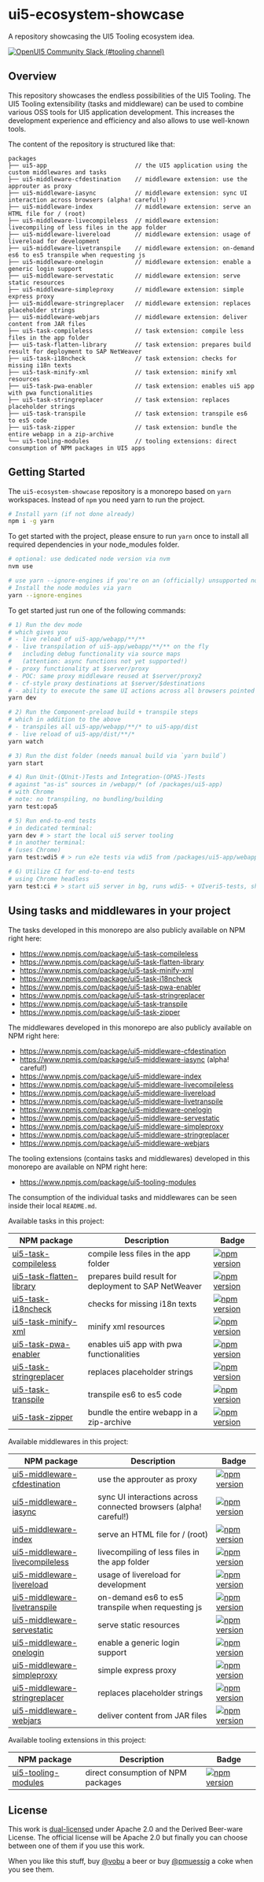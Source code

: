 # ui5-ecosystem-showcase

A repository showcasing the UI5 Tooling ecosystem idea.

[![OpenUI5 Community Slack (#tooling channel)](https://img.shields.io/badge/slack-join-44cc11.svg)](https://join-ui5-slack.herokuapp.com)

## Overview

This repository showcases the endless possibilities of the UI5 Tooling. The UI5 Tooling extensibility (tasks and middleware) can be used to combine various OSS tools for UI5 application development. This increases the development experience and efficiency and also allows to use well-known tools.

The content of the repository is structured like that:

```text
packages
├── ui5-app                         // the UI5 application using the custom middlewares and tasks
├── ui5-middleware-cfdestination    // middleware extension: use the approuter as proxy
├── ui5-middleware-iasync           // middleware extension: sync UI interaction across browsers (alpha! careful!)
├── ui5-middleware-index            // middleware extension: serve an HTML file for / (root)
├── ui5-middleware-livecompileless  // middleware extension: livecompiling of less files in the app folder
├── ui5-middleware-livereload       // middleware extension: usage of livereload for development
├── ui5-middleware-livetranspile    // middleware extension: on-demand es6 to es5 transpile when requesting js
├── ui5-middleware-onelogin         // middleware extension: enable a generic login support
├── ui5-middleware-servestatic      // middleware extension: serve static resources
├── ui5-middleware-simpleproxy      // middleware extension: simple express proxy
├── ui5-middleware-stringreplacer   // middleware extension: replaces placeholder strings
├── ui5-middleware-webjars          // middleware extension: deliver content from JAR files
├── ui5-task-compileless            // task extension: compile less files in the app folder
├── ui5-task-flatten-library        // task extension: prepares build result for deployment to SAP NetWeaver
├── ui5-task-i18ncheck              // task extension: checks for missing i18n texts
├── ui5-task-minify-xml             // task extension: minify xml resources
├── ui5-task-pwa-enabler            // task extension: enables ui5 app with pwa functionalities
├── ui5-task-stringreplacer         // task extension: replaces placeholder strings
├── ui5-task-transpile              // task extension: transpile es6 to es5 code
├── ui5-task-zipper                 // task extension: bundle the entire webapp in a zip-archive
└── ui5-tooling-modules             // tooling extensions: direct consumption of NPM packages in UI5 apps
```

## Getting Started

The `ui5-ecosystem-showcase` repository is a monorepo based on `yarn` workspaces. Instead of `npm` you need yarn to run the project.

```bash
# Install yarn (if not done already)
npm i -g yarn
```

To get started with the project, please ensure to run `yarn` once to install all required dependencies in your node_modules folder.

```bash
# optional: use dedicated node version via nvm
nvm use

# use yarn --ignore-engines if you're on an (officially) unsupported node version
# Install the node modules via yarn
yarn --ignore-engines
```

To get started just run one of the following commands:

```bash
# 1) Run the dev mode
# which gives you 
# - live reload of ui5-app/webapp/**/**
# - live transpilation of ui5-app/webapp/**/** on the fly
#   including debug functionality via source maps
#   (attention: async functions not yet supported!)
# - proxy functionality at $server/proxy
# - POC: same proxy middleware reused at $server/proxy2
# - cf-style proxy destinations at $server/$destinations
# - ability to execute the same UI actions across all browsers pointed to http://localhost:1081/index.html
yarn dev

# 2) Run the Component-preload build + transpile steps
# which in addition to the above
# - transpiles all ui5-app/webapp/**/* to ui5-app/dist
# - live reload of ui5-app/dist/**/*
yarn watch

# 3) Run the dist folder (needs manual build via `yarn build`)
yarn start

# 4) Run Unit-(QUnit-)Tests and Integration-(OPA5-)Tests
# against "as-is" sources in /webapp/* (of /packages/ui5-app)
# with Chrome
# note: no transpiling, no bundling/building
yarn test:opa5

# 5) Run end-to-end tests
# in dedicated terminal: 
yarn dev # > start the local ui5 server tooling
# in another terminal:
# (uses Chrome)
yarn test:wdi5 # > run e2e tests via wdi5 from /packages/ui5-app/webapp/test/e2e-wdi5/*

# 6) Utilize CI for end-to-end tests
# using Chrome headless
yarn test:ci # > start ui5 server in bg, runs wdi5- + UIveri5-tests, shuts down the ui5 server
```

## Using tasks and middlewares in your project

The tasks developed in this monorepo are also publicly available on NPM right here:

* https://www.npmjs.com/package/ui5-task-compileless
* https://www.npmjs.com/package/ui5-task-flatten-library
* https://www.npmjs.com/package/ui5-task-minify-xml
* https://www.npmjs.com/package/ui5-task-i18ncheck 
* https://www.npmjs.com/package/ui5-task-pwa-enabler
* https://www.npmjs.com/package/ui5-task-stringreplacer
* https://www.npmjs.com/package/ui5-task-transpile 
* https://www.npmjs.com/package/ui5-task-zipper

The middlewares developed in this monorepo are also publicly available on NPM right here:

* https://www.npmjs.com/package/ui5-middleware-cfdestination
* https://www.npmjs.com/package/ui5-middleware-iasync (alpha! careful!)
* https://www.npmjs.com/package/ui5-middleware-index
* https://www.npmjs.com/package/ui5-middleware-livecompileless
* https://www.npmjs.com/package/ui5-middleware-livereload
* https://www.npmjs.com/package/ui5-middleware-livetranspile
* https://www.npmjs.com/package/ui5-middleware-onelogin
* https://www.npmjs.com/package/ui5-middleware-servestatic
* https://www.npmjs.com/package/ui5-middleware-simpleproxy
* https://www.npmjs.com/package/ui5-middleware-stringreplacer
* https://www.npmjs.com/package/ui5-middleware-webjars

The tooling extensions (contains tasks and middlewares) developed in this monorepo are available on NPM right here:

* https://www.npmjs.com/package/ui5-tooling-modules

The consumption of the individual tasks and middlewares can be seen inside their local `README.md`.

Available tasks in this project:

| NPM package | Description | Badge |
| ----------- | ----------- | ----- |
| [ui5-task-compileless](https://www.npmjs.com/package/ui5-task-compileless) | compile less files in the app folder | [![npm version](https://badge.fury.io/js/ui5-task-compileless.svg)](https://badge.fury.io/js/ui5-task-compileless) |
| [ui5-task-flatten-library](https://www.npmjs.com/package/ui5-task-flatten-library) | prepares build result for deployment to SAP NetWeaver | [![npm version](https://badge.fury.io/js/ui5-task-flatten-library.svg)](https://badge.fury.io/js/ui5-task-flatten-library) |
| [ui5-task-i18ncheck](packages/ui5-task-i18ncheck/README.md) | checks for missing i18n texts | [![npm version](https://badge.fury.io/js/ui5-task-i18ncheck.svg)](https://badge.fury.io/js/ui5-task-i18ncheck) |
| [ui5-task-minify-xml](packages/ui5-task-minify-xml/README.md) | minify xml resources | [![npm version](https://badge.fury.io/js/ui5-task-minify-xml.svg)](https://badge.fury.io/js/ui5-task-minify-xml) |
| [ui5-task-pwa-enabler](packages/ui5-task-pwa-enabler/README.md) | enables ui5 app with pwa functionalities | [![npm version](https://badge.fury.io/js/ui5-task-pwa-enabler.svg)](https://badge.fury.io/js/ui5-task-pwa-enabler) |
| [ui5-task-stringreplacer](packages/ui5-task-stringreplacer/README.md) | replaces placeholder strings | [![npm version](https://badge.fury.io/js/ui5-task-stringreplacer.svg)](https://badge.fury.io/js/ui5-task-stringreplacer) |
| [ui5-task-transpile](packages/ui5-task-transpile/README.md) | transpile es6 to es5 code | [![npm version](https://badge.fury.io/js/ui5-task-transpile.svg)](https://badge.fury.io/js/ui5-task-transpile) |
| [ui5-task-zipper](packages/ui5-task-zipper/README.md) | bundle the entire webapp in a zip-archive | [![npm version](https://badge.fury.io/js/ui5-task-zipper.svg)](https://badge.fury.io/js/ui5-task-zipper) |

Available middlewares in this project:

| NPM package | Description | Badge |
| ----------- | ----------- | ----- |
| [ui5-middleware-cfdestination](packages/ui5-middleware-cfdestination/README.md) | use the approuter as proxy | [![npm version](https://badge.fury.io/js/ui5-middleware-cfdestination.svg)](https://badge.fury.io/js/ui5-middleware-cfdestination) |
| [ui5-middleware-iasync](packages/ui5-middleware-iasync/README.md) | sync UI interactions across connected browsers (alpha! careful!) | [![npm version](https://badge.fury.io/js/ui5-middleware-iasync.svg)](https://badge.fury.io/js/ui5-middleware-iasync) |
| [ui5-middleware-index](packages/ui5-middleware-index/README.md) | serve an HTML file for / (root) | [![npm version](https://badge.fury.io/js/ui5-middleware-index.svg)](https://badge.fury.io/js/ui5-middleware-index) |
| [ui5-middleware-livecompileless](https://www.npmjs.com/package/ui5-middleware-livecompileless) | livecompiling of less files in the app folder | [![npm version](https://badge.fury.io/js/ui5-middleware-livecompileless.svg)](https://badge.fury.io/js/ui5-middleware-livecompileless) |
| [ui5-middleware-livereload](packages/ui5-middleware-livereload/README.md) | usage of livereload for development | [![npm version](https://badge.fury.io/js/ui5-middleware-livereload.svg)](https://badge.fury.io/js/ui5-middleware-livereload) |
| [ui5-middleware-livetranspile](packages/ui5-middleware-livetranspile/README.md) | on-demand es6 to es5 transpile when requesting js | [![npm version](https://badge.fury.io/js/ui5-middleware-livetranspile.svg)](https://badge.fury.io/js/ui5-middleware-livetranspile) |
| [ui5-middleware-servestatic](packages/ui5-middleware-servestatic/README.md) | serve static resources | [![npm version](https://badge.fury.io/js/ui5-middleware-servestatic.svg)](https://badge.fury.io/js/ui5-middleware-servestatic) |
| [ui5-middleware-onelogin](packages/ui5-middleware-onelogin/README.md) | enable a generic login support | [![npm version](https://badge.fury.io/js/ui5-middleware-onelogin.svg)](https://badge.fury.io/js/ui5-middleware-onelogin) |
| [ui5-middleware-simpleproxy](packages/ui5-middleware-simpleproxy/README.md) | simple express proxy | [![npm version](https://badge.fury.io/js/ui5-middleware-simpleproxy.svg)](https://badge.fury.io/js/ui5-middleware-simpleproxy) |
| [ui5-middleware-stringreplacer](packages/ui5-middleware-stringreplacer/README.md) | replaces placeholder strings | [![npm version](https://badge.fury.io/js/ui5-middleware-stringreplacer.svg)](https://badge.fury.io/js/ui5-middleware-stringreplacer) |
| [ui5-middleware-webjars](packages/ui5-middleware-webjars/README.md) | deliver content from JAR files | [![npm version](https://badge.fury.io/js/ui5-middleware-webjars.svg)](https://badge.fury.io/js/ui5-middleware-webjars) |

Available tooling extensions in this project:

| NPM package | Description | Badge |
| ----------- | ----------- | ----- |
| [ui5-tooling-modules](packages/ui5-tooling-modules/README.md) | direct consumption of NPM packages | [![npm version](https://badge.fury.io/js/ui5-tooling-modules.svg)](https://badge.fury.io/js/ui5-tooling-modules) |

## License

This work is [dual-licensed](LICENSE) under Apache 2.0 and the Derived Beer-ware License. The official license will be Apache 2.0 but finally you can choose between one of them if you use this work.

When you like this stuff, buy [@vobu](https://twitter.com/vobu) a beer or buy [@pmuessig](https://twitter.com/pmuessig) a coke when you see them.
